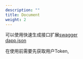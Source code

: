 ```yaml
---
description: ""
title: Document
weight: 2
---
```


可以使用快速生成接口扩展[swagger](https://editor.swagger.io/)  
[dapp.json](/resource/dapp.json)

在使用前需要先获取用户Token,